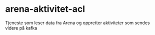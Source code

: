 # arena-aktivitet-acl
Tjeneste som leser data fra Arena og oppretter aktiviteter som sendes videre på kafka
